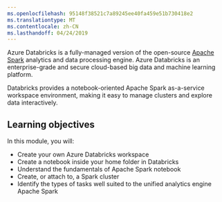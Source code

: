 ```yaml
---
ms.openlocfilehash: 95148f38521c7a89245ee40fa459e51b730418e2
ms.translationtype: MT
ms.contentlocale: zh-CN
ms.lasthandoff: 04/24/2019
---
```

Azure Databricks is a fully-managed version of the open-source [Apache Spark](https://spark.apache.org/) analytics and data processing engine. Azure Databricks is an enterprise-grade and secure cloud-based big data and machine learning platform.

Databricks provides a notebook-oriented Apache Spark as-a-service workspace environment, making it easy to manage clusters and explore data interactively.

## <a name="learning-objectives"></a>Learning objectives

In this module, you will:

- Create your own Azure Databricks workspace
- Create a notebook inside your home folder in Databricks
- Understand the fundamentals of Apache Spark notebook
- Create, or attach to, a Spark cluster
- Identify the types of tasks well suited to the unified analytics engine Apache Spark